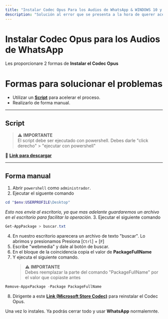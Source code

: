 ```yaml
---
title: "Instalar Codec Opus Para los Audios de WhatsApp & WINDOWS 10 y 11"
description: "Solución al error que se presenta a la hora de querer acelear un audio en WhatsApp -> 'Debes tener el códec Opus instalado para poder hacer esto' <-"
---
```


# Instalar Codec Opus para los Audios de WhatsApp

<lite-youtube videoid="NOOa8IRfTA4"></lite-youtube>

Les proporcionare 2 formas de **Instalar el Codec Opus**

# Formas para solucionar el problemas

- Utilizar un **[Script](https://www.youtube.com/redirect?event=video_description&redir_token=QUFFLUhqbklDU1hCaUF2Vlp6SXIycW1qR293R1l0VVdYd3xBQ3Jtc0ttZnlTZ3NYOF9PdW9XcWE3WUtpYVRzWjg3NGlBcmdSZ3FVNFU3Y2dCcHN3bU5mNUxMVm1KNC1FdW04QWVDLV9oNTZDekRWN2pIR0lpYXNvbDVZVDlEdXpfa3hQWTFMbEphZ0I2X3hJQk5rRFBZUXRLRQ&q=https%3A%2F%2Fwww.mediafire.com%2Ffile%2Fwdj7ux9vbmxvzcw%2Finstalar_codec_opus.ps1%2Ffile&v=NOOa8IRfTA4)** para acelerar el proceso.
- Realizarlo de forma manual.

---

## Script

> ⚠️ **IMPORTANTE**  
> El script debe ser ejecutado con powershell.
> Debes darle "click derecho" > "ejecutar con powershell"

🔗 **[Link para descargar](https://www.youtube.com/redirect?event=video_description&redir_token=QUFFLUhqbklDU1hCaUF2Vlp6SXIycW1qR293R1l0VVdYd3xBQ3Jtc0ttZnlTZ3NYOF9PdW9XcWE3WUtpYVRzWjg3NGlBcmdSZ3FVNFU3Y2dCcHN3bU5mNUxMVm1KNC1FdW04QWVDLV9oNTZDekRWN2pIR0lpYXNvbDVZVDlEdXpfa3hQWTFMbEphZ0I2X3hJQk5rRFBZUXRLRQ&q=https%3A%2F%2Fwww.mediafire.com%2Ffile%2Fwdj7ux9vbmxvzcw%2Finstalar_codec_opus.ps1%2Ffile&v=NOOa8IRfTA4)**

---

## Forma manual

1. Abrir `powershell` como `administrador`.
2. Ejecutar el siguente comando

```powershell
cd "$env:USERPROFILE\Desktop"
```

_Esto nos envía al escritorio, ya que mas adelante guardaremos un archivo en el escritorio para facilitar la operación._ 3. Ejecutar el siguiente comando

```powershell
Get-AppPackage > buscar.txt
```

4. En nuestro escritorio aparecera un archivo de texto "buscar". Lo abrimos y presionamos Presiona [`Ctrl`] + [`F`]
5. Escribe "webmedia" y dale al botón de buscar.
6. En el bloque de la coincidencia copia el valor de **PackageFullName**
7. Y ejecuta el siguiente comando.
   > ⚠️ **IMPORTANTE**  
   > Debes reemplazar la parte del comando "PackageFullName" por el valor que copiaste antes

```powershell
Remove-AppxPackage -Package PackageFullName
```

8. Dirigente a este **[Link (Microsoft Store Codec)](https://apps.microsoft.com/detail/9N5TDP8VCMHS?hl=es-mx&gl=US&ocid=pdpshare)** para reinstalar el Codec Opus.

Una vez lo instales. Ya podrás cerrar todo y usar **WhatsApp** normalemnte.
